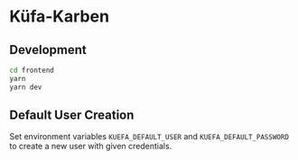 # Küfa-Karben

## Development

```bash
cd frontend
yarn
yarn dev
```

## Default User Creation

Set environment variables `KUEFA_DEFAULT_USER` and `KUEFA_DEFAULT_PASSWORD` to create a new user with given credentials. 